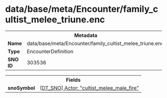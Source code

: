 <h1>data/base/meta/Encounter/family_cultist_melee_triune.enc</h1><table><tr><th colspan="100%">Metadata</th></tr><tr><td><b>Name</b></td><td>data/base/meta/Encounter/family_cultist_melee_triune.enc</td></tr><tr><td><b>Type</b></td><td>EncounterDefinition</td></tr><tr><td><b>SNO ID</b></td><td>303536</td></tr></table>

<table><tr><th colspan="100%">Fields</th></tr><tr><td><b>snoSymbol</b></td><td><a href="..\Actor\cultist_melee_male_fire.acr.md">[DT_SNO] Actor: "cultist_melee_male_fire"</a></td></tr></table>

